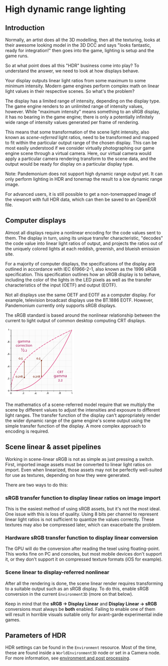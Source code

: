 
# High dynamic range lighting

## Introduction

Normally, an artist does all the 3D modelling, then all the texturing,
looks at their awesome looking model in the 3D DCC and says "looks
fantastic, ready for integration!" then goes into the game, lighting is
setup and the game runs.

So at what point does all this "HDR" business come into play? To understand
the answer, we need to look at how displays behave.

Your display outputs linear light ratios from some maximum to some minimum
intensity. Modern game engines perform complex math on linear light values in
their respective scenes. So what's the problem?

The display has a limited range of intensity, depending on the display type.
The game engine renders to an unlimited range of intensity values, however.
While "maximum intensity" means something to an sRGB display, it has no bearing
in the game engine; there is only a potentially infinitely wide range
of intensity values generated per frame of rendering.

This means that some transformation of the scene light intensity, also known
as *scene-referred* light ratios, need to be transformed and mapped to fit
within the particular output range of the chosen display. This can be most
easily understood if we consider virtually photographing our game engine scene
through a virtual camera. Here, our virtual camera would apply a particular
camera rendering transform to the scene data, and the output would be ready
for display on a particular display type.

Note: Pandemonium does not support high dynamic range *output* yet. It can only perform
lighting in HDR and tonemap the result to a low dynamic range image.

For advanced users, it is still possible to get a non-tonemapped image
of the viewport with full HDR data, which can then be saved to an OpenEXR file.

## Computer displays

Almost all displays require a nonlinear encoding for the code values sent
to them. The display in turn, using its unique transfer characteristic,
"decodes" the code value into linear light ratios of output, and projects
the ratios out of the uniquely colored lights at each reddish, greenish,
and blueish emission site.

For a majority of computer displays, the specifications of the display are
outlined in accordance with IEC 61966-2-1, also known as the
1996 sRGB specification. This specification outlines how an sRGB display
is to behave, including the color of the lights in the LED pixels as well as
the transfer characteristics of the input (OETF) and output (EOTF).

Not all displays use the same OETF and EOTF as a computer display.
For example, television broadcast displays use the BT.1886 EOTF.
However, Pandemonium currently only supports sRGB displays.

The sRGB standard is based around the nonlinear relationship between the current
to light output of common desktop computing CRT displays.

![](img/hdr_gamma.png)

The mathematics of a scene-referred model require that we multiply the scene by
different values to adjust the intensities and exposure to different
light ranges. The transfer function of the display can't appropriately render
the wider dynamic range of the game engine's scene output using the simple
transfer function of the display. A more complex approach to encoding
is required.

## Scene linear & asset pipelines

Working in scene-linear sRGB is not as simple as just pressing a switch. First,
imported image assets must be converted to linear light ratios on import. Even
when linearized, those assets may not be perfectly well-suited for use
as textures, depending on how they were generated.

There are two ways to do this:

### sRGB transfer function to display linear ratios on image import

This is the easiest method of using sRGB assets, but it's not the most ideal.
One issue with this is loss of quality. Using 8 bits per channel to represent
linear light ratios is not sufficient to quantize the values correctly.
These textures may also be compressed later, which can exacerbate the problem.

### Hardware sRGB transfer function to display linear conversion

The GPU will do the conversion after reading the texel using floating-point.
This works fine on PC and consoles, but most mobile devices don't support it,
or they don't support it on compressed texture formats (iOS for example).

### Scene linear to display-referred nonlinear

After all the rendering is done, the scene linear render requires transforming
to a suitable output such as an sRGB display. To do this, enable sRGB conversion
in the current `Environment3D` (more on that below).

Keep in mind that the **sRGB -&gt; Display Linear** and **Display Linear -&gt; sRGB**
conversions must always be **both** enabled. Failing to enable one of them will
result in horrible visuals suitable only for avant-garde experimental
indie games.

## Parameters of HDR

HDR settings can be found in the `Environment`
resource. Most of the time, these are found inside a
`WorldEnvironment3D`
node or set in a Camera node. For more information, see
[environment and post processing](09_environment_and_post_processing.md).

